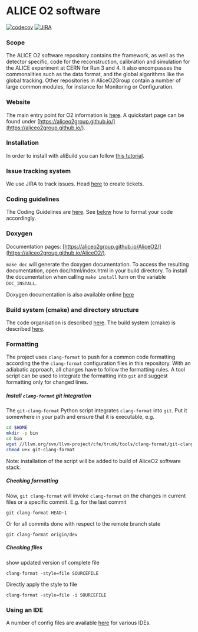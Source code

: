 
ALICE O2 software 
=================

[![codecov](https://codecov.io/gh/AliceO2Group/AliceO2/branch/dev/graph/badge.svg)](https://codecov.io/gh/AliceO2Group/AliceO2/branches/dev)
[![JIRA](https://img.shields.io/badge/JIRA-Report%20issue-blue.svg)](https://alice.its.cern.ch/jira/secure/CreateIssue.jspa?pid=11201&issuetype=1)

### Scope
The ALICE O2 software repository contains the framework, as well as the detector specific, code for the reconstruction, calibration and simulation for the ALICE experiment at CERN for Run 3 and 4. It also encompasses the commonalities such as the data format, and the global algorithms like the global tracking. 
Other repositories in AliceO2Group contain a number of large common modules, for instance for Monitoring or Configuration.

### Website
The main entry point for O2 information is [here](http://alice-o2.web.cern.ch/).
A quickstart page can be found under [https://aliceo2group.github.io/](https://aliceo2group.github.io/).

### Installation
In order to install with aliBuild you can follow [this tutorial](http://alisw.github.io/alibuild/o2-tutorial.html).

### Issue tracking system
We use JIRA to track issues. Head [here](https://alice.its.cern.ch/jira) to create tickets.

### Coding guidelines
The Coding Guidelines are [here](https://github.com/AliceO2Group/CodingGuidelines).
See [below](###Formatting) how to format your code accordingly.

### Doxygen
Documentation pages: [https://aliceo2group.github.io/AliceO2/](https://aliceo2group.github.io/AliceO2/).

`make doc` will generate the doxygen documentation.
To access the resulting documentation, open doc/html/index.html in your
build directory. To install the documentation when calling `make install`
turn on the variable `DOC_INSTALL`.

Doxygen documentation is also available online [here](http://aliceo2group.github.io/AliceO2/)

### Build system (cmake) and directory structure
The code organisation is described [here](doc/CodeOrganization.md).
The build system (cmake) is described [here](doc/CMakeInstructions.md).

### Formatting
The project uses `clang-format` to push for a common code formatting according
the the `clang-format` configuration files in this repository. With an adiabatic
approach, all changes have to follow the formatting rules. A tool script can be
used to integrate the formatting into `git` and suggest formatting only for
changed lines.

##### Install `clang-format` git integration
The `git-clang-format` Python script integrates `clang-format` into `git`.
Put it somewhere in your path and ensure that it is executable, e.g.
```bash
cd $HOME
mkdir -p bin
cd bin
wget //llvm.org/svn/llvm-project/cfe/trunk/tools/clang-format/git-clang-format
chmod u+x git-clang-format
```

Note: installation of the script will be added to build of AliceO2 software stack.

##### Checking formatting
Now, `git clang-format` will invoke `clang-format` on the changes in current files
or a specific commit. E.g. for the last commit
```
git clang-format HEAD~1
```

Or for all commits done with respect to the remote branch state
```
git clang-format origin/dev
```

##### Checking files
show updated version of complete file
```
clang-format -style=file SOURCEFILE
```

Directly apply the style to file
```
clang-format -style=file -i SOURCEFILE
```

### Using an IDE
A number of config files are available [here](https://github.com/AliceO2Group/CodingGuidelines) for various IDEs.
